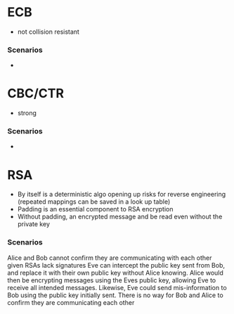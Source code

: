 # ECB
* not collision resistant
### Scenarios
*
# CBC/CTR
* strong
### Scenarios
*

# RSA
* By itself is a deterministic algo opening up risks for reverse engineering (repeated mappings can be saved in a look up table)
* Padding is an essential component to RSA encryption
* Without padding, an encrypted message and be read even without the private key
### Scenarios
Alice and Bob cannot confirm they are communicating with each other given RSAs lack signatures
Eve can intercept the public key sent from Bob, and replace it with their own public key
without Alice knowing. Alice would then be encrypting messages using the Eves public key, allowing
Eve to receive all intended messages. Likewise, Eve could send mis-information to Bob using the
public key initially sent. There is no way for Bob and Alice to confirm they are communicating
each other
